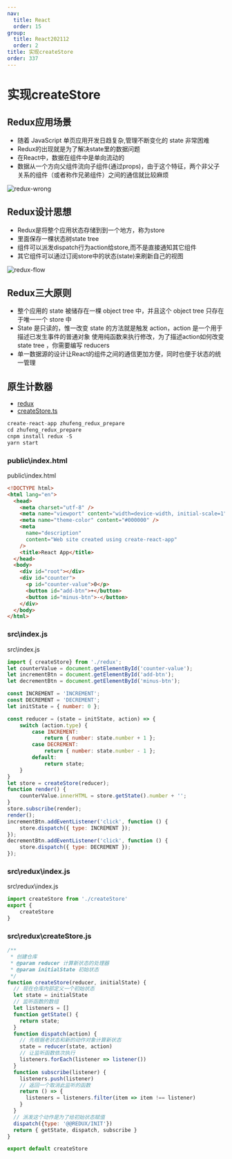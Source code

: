 ```yaml
---
nav:
  title: React
  order: 15
group:
  title: React202112
  order: 2
title: 实现createStore
order: 337
---
```


# 实现createStore

##  Redux应用场景

- 随着 JavaScript 单页应用开发日趋复杂,管理不断变化的 state 非常困难
- Redux的出现就是为了解决state里的数据问题
- 在React中，数据在组件中是单向流动的
- 数据从一个方向父组件流向子组件(通过props)，由于这个特征，两个非父子关系的组件（或者称作兄弟组件）之间的通信就比较麻烦

![redux-wrong](http://wuxiao-tech-doc.oss-cn-hangzhou.aliyuncs.com/2022-02-03-140707.png)

## Redux设计思想

- Redux是将整个应用状态存储到到一个地方，称为store
- 里面保存一棵状态树state tree
- 组件可以派发dispatch行为action给store,而不是直接通知其它组件
- 其它组件可以通过订阅store中的状态(state)来刷新自己的视图

![redux-flow](http://wuxiao-tech-doc.oss-cn-hangzhou.aliyuncs.com/2022-02-03-140729.png)

## Redux三大原则

- 整个应用的 state 被储存在一棵 object tree 中，并且这个 object tree 只存在于唯一一个 store 中
- State 是只读的，惟一改变 state 的方法就是触发 action，action 是一个用于描述已发生事件的普通对象 使用纯函数来执行修改，为了描述action如何改变state tree ，你需要编写 reducers
- 单一数据源的设计让React的组件之间的通信更加方便，同时也便于状态的统一管理

## 原生计数器

- [redux](https://github.com/reduxjs/redux)
- [createStore.ts](https://gitee.com/zhufengpeixun/redux/blob/master/src/createStore.ts)

```js
create-react-app zhufeng_redux_prepare
cd zhufeng_redux_prepare
cnpm install redux -S
yarn start
```

### public\index.html

public\index.html

```html
<!DOCTYPE html>
<html lang="en">
  <head>
    <meta charset="utf-8" />
    <meta name="viewport" content="width=device-width, initial-scale=1" />
    <meta name="theme-color" content="#000000" />
    <meta
      name="description"
      content="Web site created using create-react-app"
    />
    <title>React App</title>
  </head>
  <body>
    <div id="root"></div>
    <div id="counter">
      <p id="counter-value">0</p>
      <button id="add-btn">+</button>
      <button id="minus-btn">-</button>
    </div>
  </body>
</html>
```

### src\index.js

src\index.js

```js
import { createStore} from './redux';
let counterValue = document.getElementById('counter-value');
let incrementBtn = document.getElementById('add-btn');
let decrementBtn = document.getElementById('minus-btn');

const INCREMENT = 'INCREMENT';
const DECREMENT = 'DECREMENT';
let initState = { number: 0 };

const reducer = (state = initState, action) => {
    switch (action.type) {
        case INCREMENT:
            return { number: state.number + 1 };
        case DECREMENT:
            return { number: state.number - 1 };
        default:
            return state;
    }
}
let store = createStore(reducer);
function render() {
    counterValue.innerHTML = store.getState().number + '';
}
store.subscribe(render);
render();
incrementBtn.addEventListener('click', function () {
    store.dispatch({ type: INCREMENT });
});
decrementBtn.addEventListener('click', function () {
    store.dispatch({ type: DECREMENT });
});
```

### src\redux\index.js

src\redux\index.js

```js
import createStore from './createStore'
export {
    createStore
}
```

### src\redux\createStore.js

```js
/**
 * 创建仓库
 * @param reducer 计算新状态的处理器
 * @param initialState 初始状态
 */
function createStore(reducer, initialState) {
  // 现在仓库内部定义一个初始状态
  let state = initialState
  // 监听函数的数组
  let listeners = []
  function getState() {
    return state;
  }
  function dispatch(action) {
    // 先根据老状态和新的动作对象计算新状态
    state = reducer(state, action)
    // 让监听函数依次执行
    listeners.forEach(listener => listener())
  }
  function subscribe(listener) {
    listeners.push(listener)
    // 返回一个取消此监听的函数
    return () => {
      listeners = listeners.filter(item => item !== listener)
    }
  }
  // 派发这个动作是为了给初始状态赋值
  dispatch({type: '@@REDUX/INIT'})
  return { getState, dispatch, subscribe }
}

export default createStore
```

